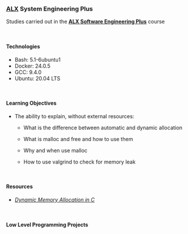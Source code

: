 ### [ALX](https://www.alxafrica.com/) System Engineering Plus

Studies carried out in the **[ALX Software Engineering Plus](https://www.alxafrica.com/software-engineering-plus/)** course

<br />

#### Technologies

* Bash:		5.1-6ubuntu1
* Docker:	24.0.5
* GCC:		9.4.0
* Ubuntu:	20.04 LTS

<br />

#### Learning Objectives

* The ability to explain, without external resources:
	* What is the difference between automatic and dynamic allocation

	* What is malloc and free and how to use them

	* Why and when use malloc

	* How to use valgrind to check for memory leak

<br />

#### Resources

* _[Dynamic Memory Allocation in C](https://www.youtube.com/watch?v=xDVC3wKjS64)_

<br />

#### Low Level Programming Projects

<br />
